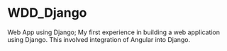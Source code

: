 # WDD_Django
Web App using Django;
My first experience in building a web application using Django. This involved integration of Angular into Django.
